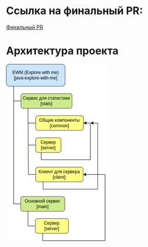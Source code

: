 # Ссылка на финальный PR:
[Финальный PR](https://github.com/BucketOnHead/java-explore-with-me/pull/6)

# Архитектура проекта
![project architecture](./.readme/project_architecture.png)
